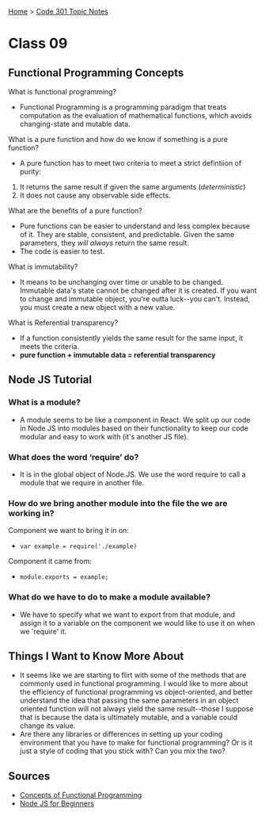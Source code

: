 [Home](README.md) > [Code 301 Topic Notes](301topicNotes.md)

# Class 09

## Functional Programming Concepts

What is functional programming?

- Functional Programming is a programming paradigm that treats computation as the evaluation of mathematical functions, which avoids changing-state and mutable data.

What is a pure function and how do we know if something is a pure function?

- A pure function has to meet two criteria to meet a strict defintiion of purity:

1. It returns the same result if given the same arguments (*deterministic*)
2. It does not cause any observable side effects.

What are the benefits of a pure function?

- Pure functions can be easier to understand and less complex because of it. They are stable, consistent, and predictable. Given the same parameters, they *will always* return the same result.
- The code is easier to test.

What is immutability?

- It means to be unchanging over time or unable to be changed. Immutable data's state cannot be changed after it is created. If you want to change and immutable object, you're outta luck--you can't. Instead, you must create a new object with a new value.

What is Referential transparency?

- If a function consistently yields the same result for the same input, it meets the criteria.
- **pure function + immutable data = referential transparency**

## Node JS Tutorial

### What is a module?

- A module seems to be like a component in React. We split up our code in Node JS into modules based on their functionality to keep our code modular and easy to work with (it's another JS file).

### What does the word ‘require’ do?

- It is in the global object of Node.JS. We use the word require to call a module that we require in another file.

### How do we bring another module into the file the we are working in?

Component we want to bring it in on:
- `var example = require('./example)`

Component it came from:
- `module.exports = example;`

### What do we have to do to make a module available?

- We have to specify what we want to export from that module, and assign it to a variable on the component we would like to use it on when we 'require' it.


## Things I Want to Know More About

- It seems like we are starting to flirt with some of the methods that are commonly used in functional programming. I would like to more about the efficiency of functional programming vs object-oriented, and better understand the idea that passing the same parameters in an object oriented function will not always yield the same result--those I suppose that is because the data is ultimately mutable, and a variable could change its value.
- Are there any libraries or differences in setting up your coding environment that you have to make for functional programming? Or is it just a style of coding that you stick with? Can you mix the two?

## Sources

- [Concepts of Functional Programming](https://medium.com/the-renaissance-developer/concepts-of-functional-programming-in-javascript-6bc84220d2aa)
- [Node JS for Beginners](https://www.youtube.com/watch?v=xHLd36QoS4k)
